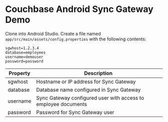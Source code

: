 # Couchbase Android Sync Gateway Demo

Clone into Android Studio.
Create a file named ```app/src/main/assets/config.properties``` with the following contents:

```
sgwhost=1.2.3.4
database=employees
username=demouser
password=password
```

| Property   | Description                                                     |
|------------|-----------------------------------------------------------------|
| sgwhost    | Hostname or IP address for Sync Gateway                         |
| database   | Database name configured in Sync Gateway                        |
| username   | Sync Gateway configured user with access to employee documents  |
| password   | Password for Sync Gateway user                                  |
